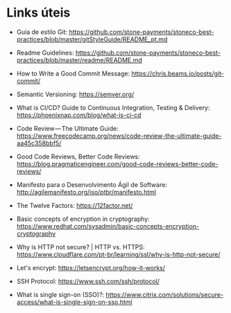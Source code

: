 # Links úteis

- Guia de estilo Git: https://github.com/stone-payments/stoneco-best-practices/blob/master/gitStyleGuide/README_pt.md

- Readme Guidelines: https://github.com/stone-payments/stoneco-best-practices/blob/master/readme/README.md

- How to Write a Good Commit Message: https://chris.beams.io/posts/git-commit/

- Semantic Versioning: https://semver.org/

- What is CI/CD? Guide to Continuous Integration, Testing & Delivery: https://phoenixnap.com/blog/what-is-ci-cd

- Code Review — The Ultimate Guide: https://www.freecodecamp.org/news/code-review-the-ultimate-guide-aa45c358bbf5/

- Good Code Reviews, Better Code Reviews: https://blog.pragmaticengineer.com/good-code-reviews-better-code-reviews/

- Manifesto para o Desenvolvimento Ágil de Software: http://agilemanifesto.org/iso/ptbr/manifesto.html

- The Twelve Factors: https://12factor.net/

- Basic concepts of encryption in cryptography: https://www.redhat.com/sysadmin/basic-concepts-encryption-cryptography

- Why is HTTP not secure? | HTTP vs. HTTPS: https://www.cloudflare.com/pt-br/learning/ssl/why-is-http-not-secure/

- Let's encrypt: https://letsencrypt.org/how-it-works/

- SSH Protocol: https://www.ssh.com/ssh/protocol/

- What is single sign-on (SSO)?: https://www.citrix.com/solutions/secure-access/what-is-single-sign-on-sso.html
